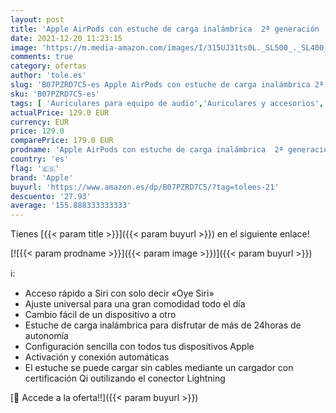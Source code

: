```yaml
---
layout: post
title: 'Apple AirPods con estuche de carga inalámbrica  2ª generación '
date: 2021-12-20 11:23:15
image: 'https://m.media-amazon.com/images/I/315UJ31ts0L._SL500_._SL400_.jpg'
comments: true
category: ofertas
author: 'tole.es'
slug: 'B07PZRD7C5-es Apple AirPods con estuche de carga inalámbrica 2ª generación'
sku: 'B07PZRD7C5-es'
tags: [ 'Auriculares para equipo de audio','Auriculares y accesorios','Electrónica','apple', ]
actualPrice: 129.0 EUR
currency: EUR
price: 129.0
comparePrice: 179.0 EUR
prodname: 'Apple AirPods con estuche de carga inalámbrica  2ª generación '
country: 'es'
flag: '🇪🇸'
brand: 'Apple'
buyurl: 'https://www.amazon.es/dp/B07PZRD7C5/?tag=tolees-21'
descuento: '27.93'
average: '155.888333333333'
---
```


Tienes [{{< param title >}}]({{< param buyurl >}}) en el siguiente enlace!

[![{{< param prodname >}}]({{< param image >}})]({{< param buyurl >}})

ℹ️:

- Acceso rápido a Siri con solo decir «Oye Siri»
- Ajuste universal para una gran comodidad todo el día
- Cambio fácil de un dispositivo a otro
- Estuche de carga inalámbrica para disfrutar de más de 24horas de autonomía
- Configuración sencilla con todos tus dispositivos Apple
- Activación y conexión automáticas
- El estuche se puede cargar sin cables mediante un cargador con certificación Qi outilizando el conector Lightning

[🛒 Accede a la oferta!!]({{< param buyurl >}})
